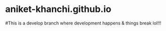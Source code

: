 # aniket-khanchi.github.io
#This is a develop branch where development happens & things break lol!!!
